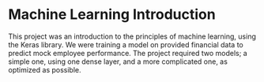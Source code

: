 # Machine Learning Introduction

This project was an introduction to the principles of machine learning, using the Keras library. We were training a model on provided financial data to predict mock employee performance. The project required two models; a simple one, using one dense layer, and a more complicated one, as optimized as possible. 